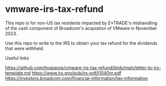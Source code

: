 # vmware-irs-tax-refund

This repo is for non-US tax residents impacted by E*TRADE's mishandling of the cash component of Broadcom's acquistion of VMware in November 2023.

Use this repo to write to the IRS to obtain your tax refund for the dividends that were withheld.

Useful links

https://github.com/hugopow/vmware-irs-tax-refund/blob/main/letter-to-irs-template.md
https://www.irs.gov/pub/irs-pdf/i1040nr.pdf
https://investors.broadcom.com/financial-information/tax-information
